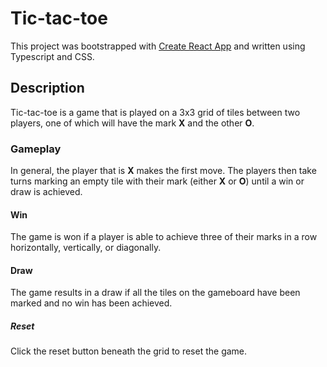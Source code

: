 # Tic-tac-toe 
This project was bootstrapped with [Create React App](https://github.com/facebook/create-react-app) and written using Typescript and CSS.  

## Description
Tic-tac-toe is a game that is played on a 3x3 grid of tiles between two players, one of which will have the mark **X** and the other **O**. 

### Gameplay
In general, the player that is **X** makes the first move. 
The players then take turns marking an empty tile with their mark (either **X** or **O**) until a win or draw is achieved. 

#### Win
The game is won if a player is able to achieve three of their marks in a row horizontally, vertically, or diagonally.

#### Draw
The game results in a draw if all the tiles on the gameboard have been marked and no win has been achieved.

##### Reset
Click the reset button beneath the grid to reset the game.
